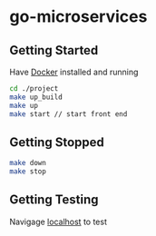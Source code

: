 # go-microservices

## Getting Started

Have [Docker](https://docs.docker.com/engine/install/) installed and running

```bash
cd ./project
make up_build
make up
make start // start front end
```

## Getting Stopped

```bash
make down
make stop
```

## Getting Testing

Navigage [localhost](http://localhost/) to test
